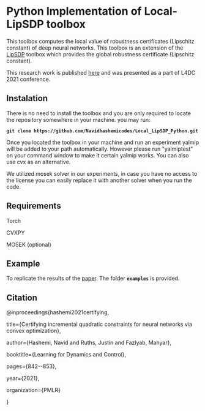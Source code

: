 # Python Implementation of Local-LipSDP toolbox

This toolbox  computes the local value of robustness certificates (Lipschitz constant) of deep neural networks. This toolbox is an extension of the [LipSDP](https://github.com/mahyarfazlyab/LipSDP) toolbox which provides the global robustness certificate (Lipschitz constant).

This research work is published [here](https://proceedings.mlr.press/v144/hashemi21a.html) and was presented as a part of L4DC 2021 conference.

## Instalation

There is no need to install the toolbox and you are only required to locate the repository somewhere in your machine. you may run:

**`git clone https://github.com/Navidhashemicodes/Local_LipSDP_Python.git`**

Once you located the toolbox in your machine and run an experiment yalmip will be added to your path automatically. However please run "yalmiptest" on your command window to make it certain yalmip works. You can also use cvx as an alternative.

We utilized mosek solver in our experiments, in case you have no access to the license you can easily replace it with another solver when you run the code.
   
## Requirements
Torch

CVXPY

MOSEK (optional)



## Example

To replicate the results of the [paper](https://proceedings.mlr.press/v144/hashemi21a/hashemi21a.pdf). The folder **`examples`** is provided. 

## Citation

@inproceedings{hashemi2021certifying,
  
title={Certifying incremental quadratic constraints for neural networks via convex optimization},
  
author={Hashemi, Navid and Ruths, Justin and Fazlyab, Mahyar},
  
booktitle={Learning for Dynamics and Control},
  
pages={842--853},
  
year={2021},
  
organization={PMLR}

}



